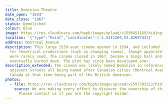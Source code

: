 ```yaml
---
title: Dominion Theatre
date_open: "1934"
date_close: "1967"
status: Demolished
colour: Blue
image: https://res.cloudinary.com/hpph/image/upload/v1596451169/hidinginplainsight/dominiontheatre.svg
location: '{"type":"Point","coordinates":[-1.5311269,53.8269743]}'
address: Montreal Avenue
description: This large 1539-seat cinema opened in 1934, and included facilities
  for theatrical productions (such as changing rooms), though apparately they
  were rarely used. The cinema closed in 1967, became a bingo hall and
  eventually burned down. The plot has since been developed over.
description_extended: The cinema was likely named Dominion in reference to the
  adjacent streets all being named after Canadian cities (Montreal Avenue etc);
  Canada at that time being part of the British dominion.
photos:
  - file: https://res.cloudinary.com/hpph/image/upload/v1597393212/hidinginplainsight/Dominion_Theatre.jpg
    source: We are making every effort to discover the ownership of this photo.
      Please contact us if you are the copyright holder.
---
```

